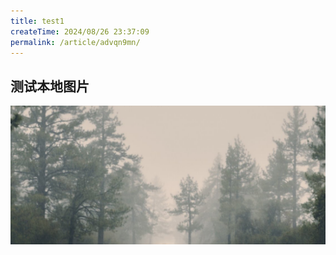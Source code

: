 ```yaml
---
title: test1
createTime: 2024/08/26 23:37:09
permalink: /article/advqn9mn/
---
```

## 测试本地图片

![image-20240827142930120](test1.assets/image-20240827142930120.png)











